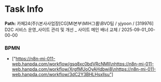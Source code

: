 # Task Info

**Path:** 카페24(주)\본사사업장\[CG]MI본부\MIH그룹\BVO팀 / yjyoon / [319976] D2C 서비스 운영_사이트 관리 및 개선 _ 사이트 메인 배너 교체 / 2025-09-01_00-00-00

### BPMN
- ["https://n8n-mi-011-web.hanpda.com/workflow/gsq8xc0bdVRcNMIl\nhttps://n8n-mi-011-web.hanpda.com/workflow/XrgfMUoOyAHdbwi8\nhttps://n8n-mi-011-web.hanpda.com/workflow/3dC2Y3BHLHsxllsu"]

